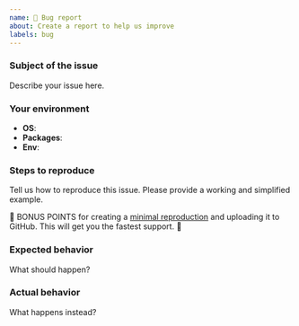 ```yaml
---
name: 🐛 Bug report
about: Create a report to help us improve
labels: bug
---
```


<!--
Ouch, sorry you ran into a bug.  Thank for taking the time to report it!

Please fill in as much of the template below as you’re able.
-->

### Subject of the issue

Describe your issue here.

### Your environment

*   **OS**: <!-- Name and version of operating system -->
*   **Packages**: <!-- Names and version of required packages -->
*   **Env**: <!-- Version of node, npm, yarn, or names and versions of browser -->

### Steps to reproduce

Tell us how to reproduce this issue.  Please provide a working and simplified example.

🎉 BONUS POINTS for creating a [minimal reproduction](https://stackoverflow.com/help/mcve) and uploading it to GitHub.  This will get you the fastest support.  🎉

<!--
Consider using a codesandbox or stackblitz to make the issue easy to replicate, here are some starters:
https://codesandbox.io/s/xdm-create-react-app-starter-71mp9
https://stackblitz.com/edit/xdm-create-react-app-starter
--->

### Expected behavior

What should happen?

### Actual behavior

What happens instead?
